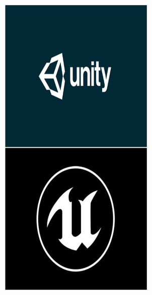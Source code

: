 <img height='450' width="450" src='./img/unity.jpg' />
<img height='450' width="450" src='./img/unreal.jpg' />

